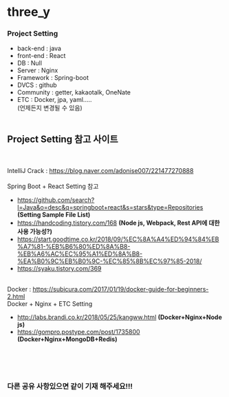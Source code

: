 # three_y

### Project Setting<br/>
- back-end : java
- front-end : React
- DB : Null
- Server : Nginx
- Framework : Spring-boot
- DVCS : github
- Community : getter, kakaotalk, OneNate
- ETC : Docker, jpa, yaml.....<br/>
(언제든지 변경될 수 있음)
<br/><br/>
## Project Setting 참고 사이트
<br/><br/>
IntelliJ Crack : https://blog.naver.com/adonise007/221477270888
<br/><br/>
Spring Boot + React Setting 참고 
 - https://github.com/search?l=Java&o=desc&q=springboot+react&s=stars&type=Repositories **(Setting Sample File List)**
 - https://handcoding.tistory.com/168 **(Node js, Webpack, Rest API에 대한 사용 가능성?)**
 - https://start.goodtime.co.kr/2018/09/%EC%8A%A4%ED%94%84%EB%A7%81-%EB%B6%80%ED%8A%B8-%EB%A6%AC%EC%95%A1%ED%8A%B8-%EA%B0%9C%EB%B0%9C-%EC%85%8B%EC%97%85-2018/
 - https://syaku.tistory.com/369
<br/><br/>

Docker : https://subicura.com/2017/01/19/docker-guide-for-beginners-2.html
<br/>
Docker + Nginx + ETC Setting
 - http://labs.brandi.co.kr/2018/05/25/kangww.html **(Docker+Nginx+Node js)**
 - https://gompro.postype.com/post/1735800 **(Docker+Nginx+MongoDB+Redis)**
 <br/><br/>
 
 <br/><br/> 
### 다른 공유 사항있으면 같이 기재 해주세요!!!

